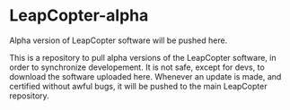 LeapCopter-alpha
================

Alpha version of LeapCopter software will be pushed here.

This is a repository to pull alpha versions of the LeapCopter software, in order to synchronize developement. It is not safe, except for devs, to download the software uploaded here. Whenever an update is made, and certified without awful bugs, it will be pushed to the main LeapCopter repository.
